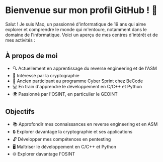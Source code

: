 # Bienvenue sur mon profil GitHub ! 👋

Salut ! Je suis Mao, un passionné d'informatique de 19 ans qui aime explorer et comprendre le monde qui m'entoure, notamment dans le domaine de l'informatique. Voici un aperçu de mes centres d'intérêt et de mes activités :

## À propos de moi
- 🔍 Actuellement en apprentissage du reverse engineering et de l'ASM
- 👀 Intéressé par la cryptographie
- 💼 Ancien participant au programme Cyber Sprint chez BeCode 
- 💻 En train d'apprendre le développement en C/C++ et Python
- 🌍 Passionné par l'OSINT, en particulier le GEOINT

## Objectifs
- 📚 Approfondir mes connaissances en reverse engineering et en ASM
- 🔒 Explorer davantage la cryptographie et ses applications
- 🔓 Développer mes compétences en pentesting
- 🖥️ Maîtriser le développement en C/C++ et Python
- 🌐 Explorer davantage l'OSINT
